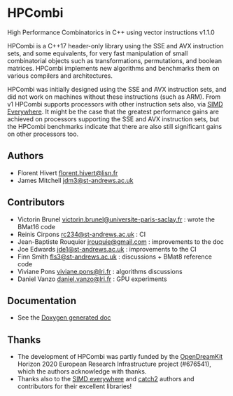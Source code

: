 # HPCombi
High Performance Combinatorics in C++ using vector instructions v1.1.0

HPCombi is a C++17 header-only library using the SSE and AVX instruction sets,
and some equivalents, for very fast manipulation of small combinatorial objects
such as transformations, permutations, and boolean matrices. HPCombi implements
new algorithms and benchmarks them on various compilers and architectures.

HPCombi was initially designed using the SSE and AVX instruction sets, and did
not work on machines without these instructions (such as ARM). From v1
HPCombi supports processors with other instruction sets also, via
[SIMD Everywhere][]. It might be the case that the greatest performance gains
are achieved on processors supporting the SSE and AVX instruction sets, but the
HPCombi benchmarks indicate that there are also still significant gains on
other processors too.
<!-- TODO add link to HPCombi wiki with benchmark graphs -->

## Authors

- Florent Hivert <florent.hivert@lisn.fr>
- James Mitchell <jdm3@st-andrews.ac.uk>

## Contributors

- Victorin Brunel <victorin.brunel@universite-paris-saclay.fr> : wrote the
  BMat16 code 
- Reinis Cirpons <rc234@st-andrews.ac.uk> : CI
- Jean-Baptiste Rouquier <jrouquie@gmail.com> : improvements to the doc
- Joe Edwards <jde1@st-andrews.ac.uk> : improvements to the CI
- Finn Smith <fls3@st-andrews.ac.uk> : discussions + BMat8 reference code
- Viviane Pons <viviane.pons@lri.fr> : algorithms discussions
- Daniel Vanzo <daniel.vanzo@lri.fr> : GPU experiments

## Documentation

- See the [Doxygen generated doc](https://libsemigroups.github.io/HPCombi/)

## Thanks

- The development of HPCombi was partly funded by the [OpenDreamKit][] Horizon
  2020 European Research Infrastructure project (#676541), which the authors
  acknowledge with thanks.
- Thanks also to the [SIMD everywhere][] and [catch2][] authors and
  contributors for their excellent libraries!

[SIMD everywhere]: https://github.com/simd-everywhere/simde
[OpenDreamKit]: https://opendreamkit.org/
[catch2]: https://github.com/catchorg/Catch2
